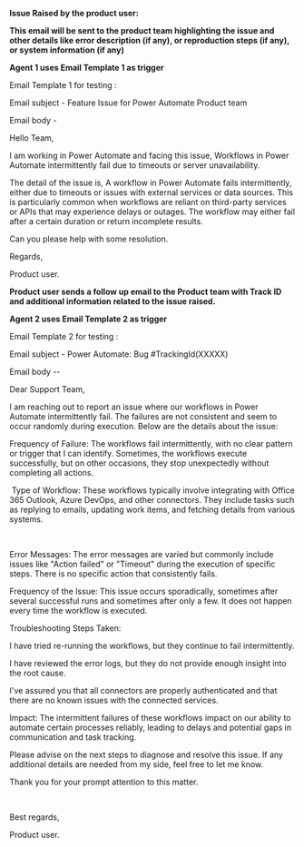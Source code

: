 **Issue Raised by the product user:**

**This email will be sent to the product team highlighting the issue and
other details like error description (if any), or reproduction steps (if
any), or system information (if any)**

**Agent 1 uses Email Template 1 as trigger**

Email Template 1 for testing :

Email subject - Feature Issue for Power Automate Product team

Email body -

Hello Team,

I am working in Power Automate and facing this issue, Workflows in Power
Automate intermittently fail due to timeouts or server unavailability.

The detail of the issue is, A workflow in Power Automate fails
intermittently, either due to timeouts or issues with external services
or data sources. This is particularly common when workflows are reliant
on third-party services or APIs that may experience delays or outages.
The workflow may either fail after a certain duration or return
incomplete results.

Can you please help with some resolution.

Regards,

Product user.

**Product user sends a follow up email to the Product team with Track ID
and additional information related to the issue raised.**

**Agent 2 uses Email Template 2 as trigger**

Email Template 2 for testing :

Email subject - Power Automate: Bug #TrackingId(XXXXX)

Email body --

Dear Support Team,

I am reaching out to report an issue where our workflows in Power
Automate intermittently fail. The failures are not consistent and seem
to occur randomly during execution. Below are the details about the
issue:

Frequency of Failure: The workflows fail intermittently, with no clear
pattern or trigger that I can identify. Sometimes, the workflows execute
successfully, but on other occasions, they stop unexpectedly without
completing all actions.

 Type of Workflow: These workflows typically involve integrating with
Office 365 Outlook, Azure DevOps, and other connectors. They include
tasks such as replying to emails, updating work items, and fetching
details from various systems.

 

Error Messages: The error messages are varied but commonly include
issues like \"Action failed\" or \"Timeout\" during the execution of
specific steps. There is no specific action that consistently fails.

Frequency of the Issue: This issue occurs sporadically, sometimes after
several successful runs and sometimes after only a few. It does not
happen every time the workflow is executed.

Troubleshooting Steps Taken:

I have tried re-running the workflows, but they continue to fail
intermittently.

I have reviewed the error logs, but they do not provide enough insight
into the root cause.

I've assured you that all connectors are properly authenticated and that
there are no known issues with the connected services.

Impact: The intermittent failures of these workflows impact on our
ability to automate certain processes reliably, leading to delays and
potential gaps in communication and task tracking.

Please advise on the next steps to diagnose and resolve this issue. If
any additional details are needed from my side, feel free to let me
know.

Thank you for your prompt attention to this matter.

 

Best regards,

Product user.

